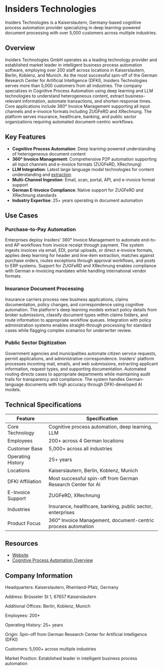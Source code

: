 # Insiders Technologies

Insiders Technologies is a Kaiserslautern, Germany-based cognitive process automation provider specializing in deep learning-powered document processing with over 5,000 customers across multiple industries.

## Overview

Insiders Technologies GmbH operates as a leading technology provider and established market leader in intelligent business process automation software, employing over 200 staff across locations in Kaiserslautern, Berlin, Koblenz, and Munich. As the most successful spin-off of the German Research Center for Artificial Intelligence (DFKI), Insiders Technologies serves more than 5,000 customers from all industries. The company specializes in Cognitive Process Automation using deep learning and LLM technologies to understand heterogeneous content, extract business-relevant information, automate transactions, and shorten response times. Core applications include 360° Invoice Management supporting all input channels and e-invoice formats including ZUGFeRD and XRechnung. The platform serves insurance, healthcare, banking, and public sector organizations requiring automated document-centric workflows.

## Key Features

- **Cognitive Process Automation**: Deep learning-powered understanding of heterogeneous document content
- **360° Invoice Management**: Comprehensive P2P automation supporting all input channels and e-invoice formats (ZUGFeRD, XRechnung)
- **LLM Integration**: Latest large language model technologies for content understanding and [extraction](../../capabilities/extraction/index.md)
- **Multi-Channel Ingestion**: Email, scan, portal, API, and e-invoice format support
- **German E-Invoice Compliance**: Native support for ZUGFeRD and XRechnung standards
- **Industry Expertise**: 25+ years operating in document automation

## Use Cases

### Purchase-to-Pay Automation

Enterprises deploy Insiders' 360° Invoice Management to automate end-to-end AP workflows from invoice receipt through payment. The system ingests invoices via email, EDI, portal uploads, or direct e-invoice formats, applies deep learning for header and line-item extraction, matches against purchase orders, routes exceptions through approval workflows, and posts to ERP systems. Support for ZUGFeRD and XRechnung enables compliance with German e-invoicing mandates while handling international vendor formats.

### Insurance Document Processing

Insurance carriers process new business applications, claims documentation, policy changes, and correspondence using cognitive automation. The platform's deep learning models extract policy details from broker submissions, classify document types within claims folders, and route information to appropriate workflow queues. Integration with policy administration systems enables straight-through processing for standard cases while flagging complex scenarios for underwriter review.

### Public Sector Digitization

Government agencies and municipalities automate citizen service requests, permit applications, and administrative correspondence. Insiders' platform processes incoming mail, emails, and web submissions, extracting applicant information, request types, and supporting documentation. Automated routing directs cases to appropriate departments while maintaining audit trails for transparency and compliance. The system handles German-language documents with high accuracy through DFKI-developed AI models.

## Technical Specifications

| Feature | Specification |
|---------|---------------|
| Core Technology | Cognitive process automation, deep learning, LLM |
| Employees | 200+ across 4 German locations |
| Customer Base | 5,000+ across all industries |
| Operating History | 25+ years |
| Locations | Kaiserslautern, Berlin, Koblenz, Munich |
| DFKI Affiliation | Most successful spin-off from German Research Center for AI |
| E-Invoice Support | ZUGFeRD, XRechnung |
| Industries | Insurance, healthcare, banking, public sector, enterprises |
| Product Focus | 360° Invoice Management, document-centric process automation |

## Resources

- [Website](https://insiders-technologies.com/en/)
- [Cognitive Process Automation Overview](https://insiders-technologies.com/en/)

## Company Information

Headquarters: Kaiserslautern, Rheinland-Pfalz, Germany

Address: Brüsseler St 1, 67657 Kaiserslautern

Additional Offices: Berlin, Koblenz, Munich

Employees: 200+

Operating History: 25+ years

Origin: Spin-off from German Research Center for Artificial Intelligence (DFKI)

Customers: 5,000+ across multiple industries

Market Position: Established leader in intelligent business process automation
